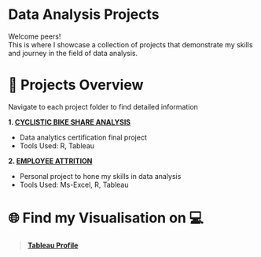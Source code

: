 # Data Analysis Projects

Welcome peers!  
This is where I showcase a collection of projects that demonstrate my skills and journey in the field of data analysis.  

# 🌟 Projects Overview
Navigate to each project folder to find detailed information  

**1. [CYCLISTIC BIKE SHARE ANALYSIS](Cyclistic%20bike%20share%20analysis/)**
   - Data analytics certification final project
   - Tools Used: R, Tableau

**2. [EMPLOYEE ATTRITION]()**
   - Personal project to hone my skills in data analysis
   - Tools Used: Ms-Excel, R, Tableau

# 🌐 Find my Visualisation on 💻

> [**Tableau Profile**](https://public.tableau.com/app/profile/riyavarshini.arunprasad)
